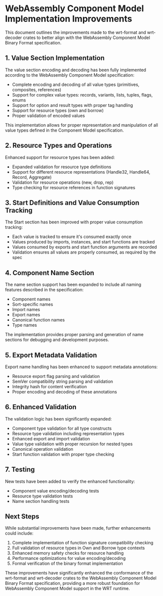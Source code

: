 # WebAssembly Component Model Implementation Improvements

This document outlines the improvements made to the wrt-format and wrt-decoder crates to better align with the WebAssembly Component Model Binary Format specification.

## 1. Value Section Implementation

The value section encoding and decoding has been fully implemented according to the WebAssembly Component Model specification:

- Complete encoding and decoding of all value types (primitives, composites, references)
- Support for complex value types: records, variants, lists, tuples, flags, enums
- Support for option and result types with proper tag handling
- Support for resource types (own and borrow)
- Proper validation of encoded values

This implementation allows for proper representation and manipulation of all value types defined in the Component Model specification.

## 2. Resource Types and Operations

Enhanced support for resource types has been added:

- Expanded validation for resource type definitions
- Support for different resource representations (Handle32, Handle64, Record, Aggregate)
- Validation for resource operations (new, drop, rep)
- Type checking for resource references in function signatures

## 3. Start Definitions and Value Consumption Tracking

The Start section has been improved with proper value consumption tracking:

- Each value is tracked to ensure it's consumed exactly once
- Values produced by imports, instances, and start functions are tracked
- Values consumed by exports and start function arguments are recorded
- Validation ensures all values are properly consumed, as required by the spec

## 4. Component Name Section

The name section support has been expanded to include all naming features described in the specification:

- Component names
- Sort-specific names
- Import names
- Export names
- Canonical function names
- Type names

The implementation provides proper parsing and generation of name sections for debugging and development purposes.

## 5. Export Metadata Validation

Export name handling has been enhanced to support metadata annotations:

- Resource export flag parsing and validation
- SemVer compatibility string parsing and validation
- Integrity hash for content verification
- Proper encoding and decoding of these annotations

## 6. Enhanced Validation

The validation logic has been significantly expanded:

- Component type validation for all type constructs
- Resource type validation including representation types
- Enhanced export and import validation
- Value type validation with proper recursion for nested types
- Canonical operation validation
- Start function validation with proper type checking

## 7. Testing

New tests have been added to verify the enhanced functionality:

- Component value encoding/decoding tests
- Resource type validation tests
- Name section handling tests

## Next Steps

While substantial improvements have been made, further enhancements could include:

1. Complete implementation of function signature compatibility checking
2. Full validation of resource types in Own and Borrow type contexts
3. Enhanced memory safety checks for resource handling
4. Performance optimizations for value encoding/decoding
5. Formal verification of the binary format implementation

These improvements have significantly enhanced the conformance of the wrt-format and wrt-decoder crates to the WebAssembly Component Model Binary Format specification, providing a more robust foundation for WebAssembly Component Model support in the WRT runtime. 